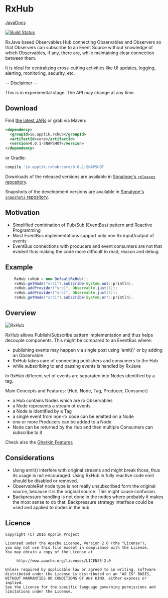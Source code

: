 # RxHub

[JavaDocs](http://apptik.github.io/rxHub/)

[![Build Status](https://travis-ci.org/apptik/rxHub.svg?branch=master)](https://travis-ci.org/apptik/rxHub)

RxJava based Observables Hub connecting Observables and Observers so that 
Observers can subscribe to an Event Source without knowledge of which 
Observables, if any, there are, while maintaining clear connection between them.

It is ideal for centralizing cross-cutting activities like 
UI updates, logging, alerting, monitoring, security, etc.

-- Disclaimer --

This is in experimental stage. The API may change at any time.

## Download

Find [the latest JARs][mvn] or grab via Maven:
```xml
<dependency>
  <groupId>io.apptik.rxhub</groupId>
  <artifactId>core</artifactId>
  <version>0.0.1-SNAPSHOT</version>
</dependency>
```
or Gradle:
```groovy
compile 'io.apptik.rxhub:core:0.0.1-SNAPSHOT'
```

Downloads of the released versions are available in [Sonatype's `releases` repository][release].

Snapshots of the development versions are available in [Sonatype's `snapshots` repository][snap].


## Motivation

*   Simplified combination of Pub/Sub (EventBus) pattern and Reactive Programming
*   Most EventBus implementations support only non Rx input/output of events
*   EventBus connections with producers and event consumers are not that evident thus making the code more difficult to read, reason and debug 



## Example

```java
	RxHub rxHub = new DefaultRxHub();
	rxHub.getNode("src1").subscribe(System.out::println);
	rxHub.addProvider("src1", Observable.just(1));
	rxHub.addProvider("src1", Observable.just(5));
	rxHub.getNode("src1").subscribe(System.err::println);
```

## Overview

![RxHub](https://raw.githubusercontent.com/apptik/rxhub/master/img/RxHub.png)

RxHub allows Publish/Subscribe pattern implementation and thus helps
decouple components. This might be compared to an EventBus where:

*   publishing events may happen via single post using 'emit()' 
or by adding an Observable
*   RxHub takes care of connecting publishers and consumers to the Hub
*   while subscribing to and passing events is handled by RxJava

In RxHub different set of events are separated into Nodes identified by a tag.

Main Concepts and Features:
(Hub, Node, Tag, Producer, Consumer)

*   a Hub contains Nodes which are rx.Observables
*   a Node represents a stream of events
*   a Node is identified by a Tag
*   a single event from non-rx code can be emitted on a Node 
*   one or more Producers can be added to a Node
*   Node can be returned by the Hub and then multiple Consumers can subscribe to it

Check also the [Gherkin Features][features]

## Considerations

*   Using emit() interfere with original streams and might break those, thus its usage is not encouraged. 
Using RxHub in fully reactive code emit should be disabled or removed.
*   ObservableRef node type is not really unsubscribed form the original source,
because it is the original source. This might cause confusion.
*   Backpressure handling is not done in the nodes where probably it makes the most sense to do that.
Backpressure strategy interface could be used and applied to nodes in the hub

## Licence

    Copyright (C) 2016 AppTik Project

    Licensed under the Apache License, Version 2.0 (the "License");
    you may not use this file except in compliance with the License.
    You may obtain a copy of the License at

         http://www.apache.org/licenses/LICENSE-2.0

    Unless required by applicable law or agreed to in writing, software
    distributed under the License is distributed on an "AS IS" BASIS,
    WITHOUT WARRANTIES OR CONDITIONS OF ANY KIND, either express or implied.
    See the License for the specific language governing permissions and
    limitations under the License.


[mvn]: http://search.maven.org/#search|ga|1|io.apptik.rxhub.core
 [release]: https://oss.sonatype.org/content/repositories/releases/io/apptik/rxhub/core
 [snap]: https://oss.sonatype.org/content/repositories/snapshots/io/apptik/rxhub/core
 [features]: https://github.com/apptik/rxHub/tree/master/lib/src/test/resources/features
 